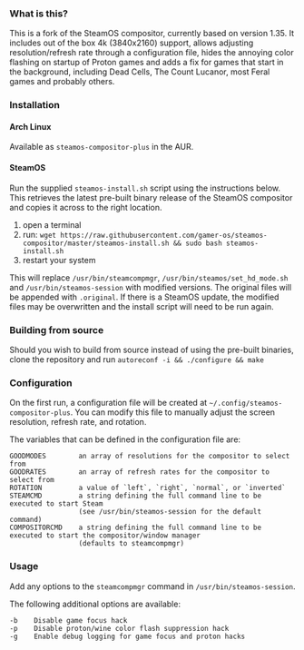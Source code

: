 ### What is this?
This is a fork of the SteamOS compositor, currently based on version 1.35.
It includes out of the box 4k (3840x2160) support, allows adjusting resolution/refresh rate through a configuration file, hides the annoying color flashing on startup of Proton games and adds a fix for games that start in the background, including Dead Cells, The Count Lucanor, most Feral games and probably others.

### Installation

#### Arch Linux
Available as `steamos-compositor-plus` in the AUR.

#### SteamOS
Run the supplied `steamos-install.sh` script using the instructions below. This retrieves the latest pre-built binary release of the SteamOS compositor and copies it across to the right location.

1. open a terminal
2. run: `wget https://raw.githubusercontent.com/gamer-os/steamos-compositor/master/steamos-install.sh && sudo bash steamos-install.sh`
3. restart your system

This will replace `/usr/bin/steamcompmgr`, `/usr/bin/steamos/set_hd_mode.sh` and `/usr/bin/steamos-session` with modified versions. The original files will be appended with `.original`.
If there is a SteamOS update, the modified files may be overwritten and the install script will need to be run again.

### Building from source
Should you wish to build from source instead of using the pre-built binaries, clone the repository and run
`autoreconf -i && ./configure && make`

### Configuration
On the first run, a configuration file will be created at `~/.config/steamos-compositor-plus`.
You can modify this file to manually adjust the screen resolution, refresh rate, and rotation.

The variables that can be defined in the configuration file are:

	GOODMODES        an array of resolutions for the compositor to select from
	GOODRATES        an array of refresh rates for the compositor to select from
	ROTATION         a value of `left`, `right`, `normal`, or `inverted`
	STEAMCMD         a string defining the full command line to be executed to start Steam
	                 (see /usr/bin/steamos-session for the default command)
	COMPOSITORCMD    a string defining the full command line to be executed to start the compositor/window manager
	                 (defaults to steamcompmgr)

### Usage
Add any options to the `steamcompmgr` command in `/usr/bin/steamos-session`.

The following additional options are available:

	-b    Disable game focus hack
	-p    Disable proton/wine color flash suppression hack
	-g    Enable debug logging for game focus and proton hacks
